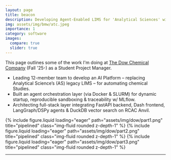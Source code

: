 ```yaml
---
layout: page
title: beacon
description: Developing Agent-Enabled LIMS for 'Analytical Sciences' within The Dow Chemical Company!
img: assets/img/bmw/atc.jpeg
importance: 1
category: software 
images:
  compare: true
  slider: true
---
```


This page outlines some of the work I'm doing at [The Dow Chemical Company](https://www.dow.com/en-us.html) (Fall '25-) as a Student Project Manager. 

* Leading 12-member team to develop an AI Platform – replacing Analytical Science’s (AS) legacy LIMS – for automating chemical Studies.
* Built an agent orchestration layer (via Docker & SLURM) for dynamic startup, reproducible sandboxing & traceability w/ MLflow.
* Architecting full-stack layer integrating FastAPI backend, Dash frontend, LangGraph/DSPy agents & DuckDB vector search on RCAC Anvil.

{% include figure.liquid loading="eager" path="assets/img/dow/part1.png" title="pipelined" class="img-fluid rounded z-depth-1" %}
{% include figure.liquid loading="eager" path="assets/img/dow/part2.png" title="pipelined" class="img-fluid rounded z-depth-1" %}
{% include figure.liquid loading="eager" path="assets/img/dow/part3.png" title="pipelined" class="img-fluid rounded z-depth-1" %}

---

